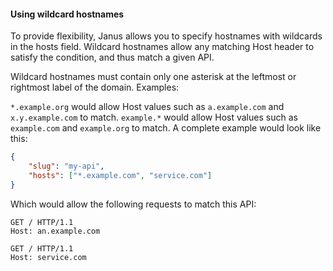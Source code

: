 #### Using wildcard hostnames

To provide flexibility, Janus allows you to specify hostnames with wildcards in the hosts field. Wildcard hostnames allow any matching Host header to satisfy the condition, and thus match a given API.

Wildcard hostnames must contain only one asterisk at the leftmost or rightmost label of the domain. Examples:

`*.example.org` would allow Host values such as `a.example.com` and `x.y.example.com` to match.
`example.*` would allow Host values such as `example.com` and `example.org` to match.
A complete example would look like this:

```json
{
    "slug": "my-api",
    "hosts": ["*.example.com", "service.com"]
}
```

Which would allow the following requests to match this API:

```http
GET / HTTP/1.1
Host: an.example.com
```

```http
GET / HTTP/1.1
Host: service.com
```